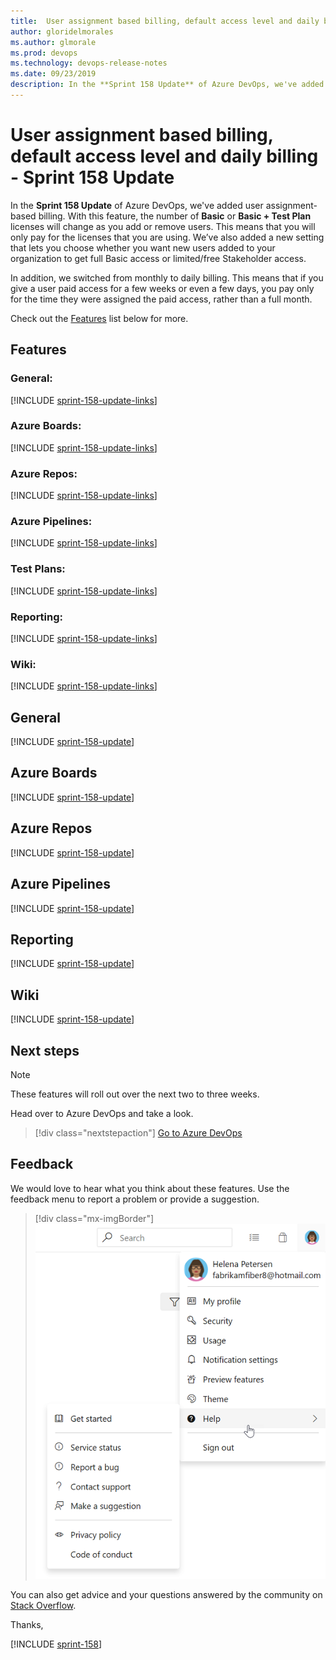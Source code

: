 ```yaml
---
title:  User assignment based billing, default access level and daily billing - Sprint 158 Update
author: gloridelmorales
ms.author: glmorale
ms.prod: devops
ms.technology: devops-release-notes
ms.date: 09/23/2019
description: In the **Sprint 158 Update** of Azure DevOps, we've added user assignment based billing. With this feature, the number of Basic or Basic + Test Plan licenses will change as you add or remove users. 
---
```


#  User assignment based billing, default access level and daily billing - Sprint 158 Update

In the **Sprint 158 Update** of Azure DevOps, we've added user assignment-based billing. With this feature, the number of **Basic** or **Basic + Test Plan** licenses will change as you add or remove users. This means that you will only pay for the licenses that you are using. We’ve also added a new setting that lets you choose whether you want new users added to your organization to get full Basic access or limited/free Stakeholder access.

In addition, we switched from monthly to daily billing. This means that if you give a user paid access for a few weeks or even a few days, you pay only for the time they were assigned the paid access, rather than a full month.

Check out the [Features](#features) list below for more.

## Features

### General:

[!INCLUDE [sprint-158-update-links](_shared/general/sprint-158-update-links.md)]

### Azure Boards:

[!INCLUDE [sprint-158-update-links](_shared/boards/sprint-158-update-links.md)]

### Azure Repos:

[!INCLUDE [sprint-158-update-links](_shared/repos/sprint-158-update-links.md)]

### Azure Pipelines:

[!INCLUDE [sprint-158-update-links](_shared/pipelines/sprint-158-update-links.md)]

### Test Plans:

[!INCLUDE [sprint-158-update-links](_shared/testplans/sprint-158-update-links.md)]

### Reporting:

[!INCLUDE [sprint-158-update-links](_shared/reporting/sprint-158-update-links.md)]

### Wiki:

[!INCLUDE [sprint-158-update-links](_shared/wiki/sprint-158-update-links.md)]

## General

[!INCLUDE [sprint-158-update](_shared/general/sprint-158-update.md)]

## Azure Boards

[!INCLUDE [sprint-158-update](_shared/boards/sprint-158-update.md)]

## Azure Repos

[!INCLUDE [sprint-158-update](_shared/repos/sprint-158-update.md)]

## Azure Pipelines

[!INCLUDE [sprint-158-update](_shared/pipelines/sprint-158-update.md)]

## Reporting

[!INCLUDE [sprint-158-update](_shared/reporting/sprint-158-update.md)]

## Wiki

[!INCLUDE [sprint-158-update](_shared/wiki/sprint-158-update.md)]

## Next steps

> [!NOTE]
> These features will roll out over the next two to three weeks.

Head over to Azure DevOps and take a look.

> [!div class="nextstepaction"]
> [Go to Azure DevOps](http://go.microsoft.com/fwlink/?LinkId=307137&campaign=o~msft~docs~product-vsts~release-notes)

## Feedback

We would love to hear what you think about these features. Use the feedback menu to report a problem or provide a suggestion.

> [!div class="mx-imgBorder"]
> ![Make a suggestion](../_img/make-a-suggestion.png)

You can also get advice and your questions answered by the community on [Stack Overflow](https://stackoverflow.com/questions/tagged/azure-devops).

Thanks,

[!INCLUDE [sprint-158](_shared/signer/sprint-158.md)]
